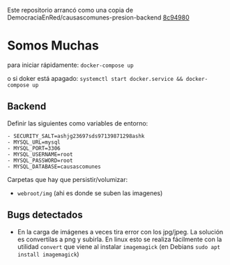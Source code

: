 Este repositorio arrancó como una copia de DemocraciaEnRed/causascomunes-presion-backend [8c94980](https://github.com/DemocraciaEnRed/causascomunes-presion-backend/tree/8c9498000cb3e4e1e55e62e34584e8a4fb1a2e67)

# Somos Muchas

para iniciar rápidamente:
`docker-compose up`

o si doker está apagado:
`systemctl start docker.service && docker-compose up`

## Backend

Definir las siguientes como variables de entorno:

```
- SECURITY_SALT=ashjg23697sds97139871298ashk
- MYSQL_URL=mysql
- MYSQL_PORT=3306
- MYSQL_USERNAME=root
- MYSQL_PASSWORD=root
- MYSQL_DATABASE=causascomunes
```

Carpetas que hay que persistir/volumizar:

- `webroot/img` (ahi es donde se suben las imagenes)


## Bugs detectados
- En la carga de imágenes a veces tira error con los jpg/jpeg. La solución es convertilas a png y subirla. En linux esto se realiza fácilmente con la utilidad `convert` que viene al instalar `imagemagick` (en Debians `sudo apt install imagemagick`)
